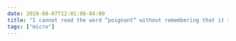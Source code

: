 ```yaml
---
date: 2019-08-07T12:01:08-04:00
title: "I cannot read the word “poignant” without remembering that it is etymologically related to the French word for “fist” and, by extension, to the French expressions for “punch” and “brass knuckles” (literally, “an American punch”)."
tags: ["micro"]
---
```

